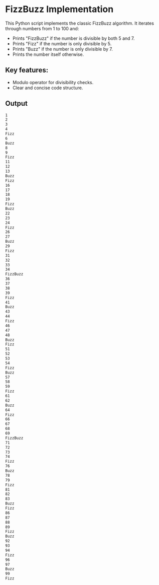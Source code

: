 # FizzBuzz Implementation

This Python script implements the classic FizzBuzz algorithm. It iterates through numbers from 1 to 100 and:

- Prints "FizzBuzz" if the number is divisible by both 5 and 7.
- Prints "Fizz" if the number is only divisible by 5.
- Prints "Buzz" if the number is only divisible by 7.
- Prints the number itself otherwise.

## Key features:

- Modulo operator for divisibility checks.
- Clear and concise code structure.

## Output 

```bash
1
2
3
4
Fizz
6
Buzz
8
9
Fizz
11
12
13
Buzz
Fizz
16
17
18
19
Fizz
Buzz
22
23
24
Fizz
26
27
Buzz
29
Fizz
31
32
33
34
FizzBuzz
36
37
38
39
Fizz
41
Buzz
43
44
Fizz
46
47
48
Buzz
Fizz
51
52
53
54
Fizz
Buzz
57
58
59
Fizz
61
62
Buzz
64
Fizz
66
67
68
69
FizzBuzz
71
72
73
74
Fizz
76
Buzz
78
79
Fizz
81
82
83
Buzz
Fizz
86
87
88
89
Fizz
Buzz
92
93
94
Fizz
96
97
Buzz
99
Fizz
```

